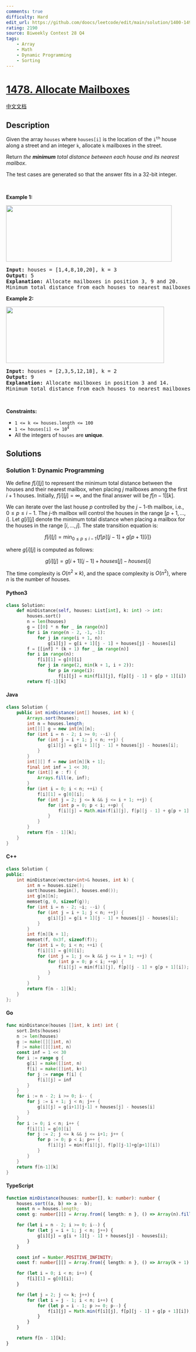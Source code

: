 ```yaml
---
comments: true
difficulty: Hard
edit_url: https://github.com/doocs/leetcode/edit/main/solution/1400-1499/1478.Allocate%20Mailboxes/README_EN.md
rating: 2190
source: Biweekly Contest 28 Q4
tags:
    - Array
    - Math
    - Dynamic Programming
    - Sorting
---
```


<!-- problem:start -->

# [1478. Allocate Mailboxes](https://leetcode.com/problems/allocate-mailboxes)

[中文文档](/solution/1400-1499/1478.Allocate%20Mailboxes/README.md)

## Description

<!-- description:start -->

<p>Given the array <code>houses</code> where <code>houses[i]</code> is the location of the <code>i<sup>th</sup></code> house along a street and an integer <code>k</code>, allocate <code>k</code> mailboxes in the street.</p>

<p>Return <em>the <strong>minimum</strong> total distance between each house and its nearest mailbox</em>.</p>

<p>The test cases are generated so that the answer fits in a 32-bit integer.</p>

<p>&nbsp;</p>
<p><strong class="example">Example 1:</strong></p>
<img alt="" src="https://fastly.jsdelivr.net/gh/doocs/leetcode@main/solution/1400-1499/1478.Allocate%20Mailboxes/images/sample_11_1816.png" style="width: 454px; height: 154px;" />
<pre>
<strong>Input:</strong> houses = [1,4,8,10,20], k = 3
<strong>Output:</strong> 5
<strong>Explanation:</strong> Allocate mailboxes in position 3, 9 and 20.
Minimum total distance from each houses to nearest mailboxes is |3-1| + |4-3| + |9-8| + |10-9| + |20-20| = 5
</pre>

<p><strong class="example">Example 2:</strong></p>
<img alt="" src="https://fastly.jsdelivr.net/gh/doocs/leetcode@main/solution/1400-1499/1478.Allocate%20Mailboxes/images/sample_2_1816.png" style="width: 433px; height: 154px;" />
<pre>
<strong>Input:</strong> houses = [2,3,5,12,18], k = 2
<strong>Output:</strong> 9
<strong>Explanation:</strong> Allocate mailboxes in position 3 and 14.
Minimum total distance from each houses to nearest mailboxes is |2-3| + |3-3| + |5-3| + |12-14| + |18-14| = 9.
</pre>

<p>&nbsp;</p>
<p><strong>Constraints:</strong></p>

<ul>
	<li><code>1 &lt;= k &lt;= houses.length &lt;= 100</code></li>
	<li><code>1 &lt;= houses[i] &lt;= 10<sup>4</sup></code></li>
	<li>All the integers of <code>houses</code> are <strong>unique</strong>.</li>
</ul>

<!-- description:end -->

## Solutions

<!-- solution:start -->

### Solution 1: Dynamic Programming

We define $f[i][j]$ to represent the minimum total distance between the houses and their nearest mailbox, when placing $j$ mailboxes among the first $i+1$ houses. Initially, $f[i][j] = \infty$, and the final answer will be $f[n-1][k]$.

We can iterate over the last house $p$ controlled by the $j-1$-th mailbox, i.e., $0 \leq p \leq i-1$. The $j$-th mailbox will control the houses in the range $[p+1, \dots, i]$. Let $g[i][j]$ denote the minimum total distance when placing a mailbox for the houses in the range $[i, \dots, j]$. The state transition equation is:

$$
f[i][j] = \min_{0 \leq p \leq i-1} \{f[p][j-1] + g[p+1][i]\}
$$

where $g[i][j]$ is computed as follows:

$$
g[i][j] = g[i + 1][j - 1] + \textit{houses}[j] - \textit{houses}[i]
$$

The time complexity is $O(n^2 \times k)$, and the space complexity is $O(n^2)$, where $n$ is the number of houses.

<!-- tabs:start -->

#### Python3

```python
class Solution:
    def minDistance(self, houses: List[int], k: int) -> int:
        houses.sort()
        n = len(houses)
        g = [[0] * n for _ in range(n)]
        for i in range(n - 2, -1, -1):
            for j in range(i + 1, n):
                g[i][j] = g[i + 1][j - 1] + houses[j] - houses[i]
        f = [[inf] * (k + 1) for _ in range(n)]
        for i in range(n):
            f[i][1] = g[0][i]
            for j in range(2, min(k + 1, i + 2)):
                for p in range(i):
                    f[i][j] = min(f[i][j], f[p][j - 1] + g[p + 1][i])
        return f[-1][k]
```

#### Java

```java
class Solution {
    public int minDistance(int[] houses, int k) {
        Arrays.sort(houses);
        int n = houses.length;
        int[][] g = new int[n][n];
        for (int i = n - 2; i >= 0; --i) {
            for (int j = i + 1; j < n; ++j) {
                g[i][j] = g[i + 1][j - 1] + houses[j] - houses[i];
            }
        }
        int[][] f = new int[n][k + 1];
        final int inf = 1 << 30;
        for (int[] e : f) {
            Arrays.fill(e, inf);
        }
        for (int i = 0; i < n; ++i) {
            f[i][1] = g[0][i];
            for (int j = 2; j <= k && j <= i + 1; ++j) {
                for (int p = 0; p < i; ++p) {
                    f[i][j] = Math.min(f[i][j], f[p][j - 1] + g[p + 1][i]);
                }
            }
        }
        return f[n - 1][k];
    }
}
```

#### C++

```cpp
class Solution {
public:
    int minDistance(vector<int>& houses, int k) {
        int n = houses.size();
        sort(houses.begin(), houses.end());
        int g[n][n];
        memset(g, 0, sizeof(g));
        for (int i = n - 2; ~i; --i) {
            for (int j = i + 1; j < n; ++j) {
                g[i][j] = g[i + 1][j - 1] + houses[j] - houses[i];
            }
        }
        int f[n][k + 1];
        memset(f, 0x3f, sizeof(f));
        for (int i = 0; i < n; ++i) {
            f[i][1] = g[0][i];
            for (int j = 1; j <= k && j <= i + 1; ++j) {
                for (int p = 0; p < i; ++p) {
                    f[i][j] = min(f[i][j], f[p][j - 1] + g[p + 1][i]);
                }
            }
        }
        return f[n - 1][k];
    }
};
```

#### Go

```go
func minDistance(houses []int, k int) int {
	sort.Ints(houses)
	n := len(houses)
	g := make([][]int, n)
	f := make([][]int, n)
	const inf = 1 << 30
	for i := range g {
		g[i] = make([]int, n)
		f[i] = make([]int, k+1)
		for j := range f[i] {
			f[i][j] = inf
		}
	}
	for i := n - 2; i >= 0; i-- {
		for j := i + 1; j < n; j++ {
			g[i][j] = g[i+1][j-1] + houses[j] - houses[i]
		}
	}
	for i := 0; i < n; i++ {
		f[i][1] = g[0][i]
		for j := 2; j <= k && j <= i+1; j++ {
			for p := 0; p < i; p++ {
				f[i][j] = min(f[i][j], f[p][j-1]+g[p+1][i])
			}
		}
	}
	return f[n-1][k]
}
```

#### TypeScript

```ts
function minDistance(houses: number[], k: number): number {
    houses.sort((a, b) => a - b);
    const n = houses.length;
    const g: number[][] = Array.from({ length: n }, () => Array(n).fill(0));

    for (let i = n - 2; i >= 0; i--) {
        for (let j = i + 1; j < n; j++) {
            g[i][j] = g[i + 1][j - 1] + houses[j] - houses[i];
        }
    }

    const inf = Number.POSITIVE_INFINITY;
    const f: number[][] = Array.from({ length: n }, () => Array(k + 1).fill(inf));

    for (let i = 0; i < n; i++) {
        f[i][1] = g[0][i];
    }

    for (let j = 2; j <= k; j++) {
        for (let i = j - 1; i < n; i++) {
            for (let p = i - 1; p >= 0; p--) {
                f[i][j] = Math.min(f[i][j], f[p][j - 1] + g[p + 1][i]);
            }
        }
    }

    return f[n - 1][k];
}
```

<!-- tabs:end -->

<!-- solution:end -->

<!-- problem:end -->
